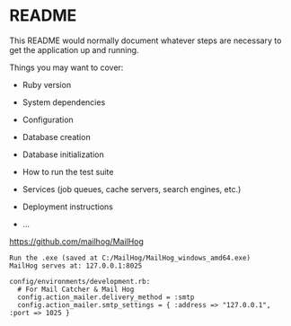 # README

This README would normally document whatever steps are necessary to get the
application up and running.

Things you may want to cover:

* Ruby version

* System dependencies

* Configuration

* Database creation

* Database initialization

* How to run the test suite

* Services (job queues, cache servers, search engines, etc.)

* Deployment instructions

* ...


https://github.com/mailhog/MailHog
	
	Run the .exe (saved at C:/MailHog/MailHog_windows_amd64.exe)
	MailHog serves at: 127.0.0.1:8025

	config/environments/development.rb:
	  # For Mail Catcher & Mail Hog
	  config.action_mailer.delivery_method = :smtp
	  config.action_mailer.smtp_settings = { :address => "127.0.0.1", :port => 1025 }
